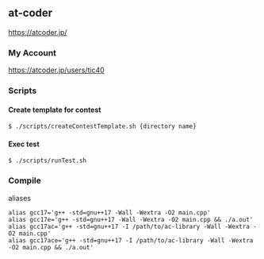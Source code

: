 ## at-coder

https://atcoder.jp/

### My Account

https://atcoder.jp/users/tic40

### Scripts

#### Create template for contest

`$ ./scripts/createContestTemplate.sh {directory name}`

#### Exec test

`$ ./scripts/runTest.sh`

### Compile

aliases

```
alias gcc17='g++ -std=gnu++17 -Wall -Wextra -O2 main.cpp'
alias gcc17e='g++ -std=gnu++17 -Wall -Wextra -O2 main.cpp && ./a.out'
alias gcc17ac='g++ -std=gnu++17 -I /path/to/ac-library -Wall -Wextra -O2 main.cpp'
alias gcc17ace='g++ -std=gnu++17 -I /path/to/ac-library -Wall -Wextra -O2 main.cpp && ./a.out'
```